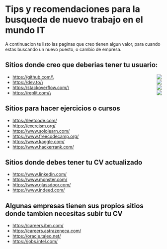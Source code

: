 # Tips y recomendaciones para la busqueda de nuevo trabajo en el mundo IT

A continuacion te listo las paginas que creo tienen algun valor, para cuando estas buscando un nuevo puesto, o cambio de empresa.

## Sitios donde creo que deberias tener tu usuario:

+ https://github.com/\ <img align="right" src="https://img.shields.io/badge/GitHub-100000?style=for-the-badge&logo=github&logoColor=white" />
+ https://dev.to/\ <img align="right" src="https://img.shields.io/badge/dev.to-0A0A0A?style=for-the-badge&logo=devdotto&logoColor=white" />
+ https://stackoverflow.com/\ <img align="right" src="https://img.shields.io/badge/Stack_Overflow-FE7A16?style=for-the-badge&logo=stack-overflow&logoColor=white" />
+ https://replit.com/\ <img align="right" src="https://img.shields.io/badge/replit-667881?style=for-the-badge&logo=replit&logoColor=white" />


## Sitios para hacer ejercicios o cursos

+ https://leetcode.com/
+ https://exercism.org/
+ https://www.sololearn.com/
+ https://www.freecodecamp.org/
+ https://www.kaggle.com/
+ https://www.hackerrank.com/


## Sitios donde debes tener tu CV actualizado

+ https://www.linkedin.com/
+ https://www.monster.com/
+ https://www.glassdoor.com/
+ https://www.indeed.com/


## Algunas empresas tienen sus propios sitios donde tambien necesitas subir tu CV

+ https://careers.ibm.com/
+ https://careers.astrazeneca.com/
+ https://oracle.taleo.net/ 
+ https://jobs.intel.com/
